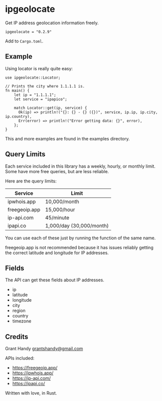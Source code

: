 # ipgeolocate
Get IP address geolocation information freely.

```
ipgeolocate = "0.2.9"
```
Add to `Cargo.toml`.

## Example
Using locator is really quite easy:
```
use ipgeolocate::Locator;

// Prints the city where 1.1.1.1 is.
fn main() {
	let ip = "1.1.1.1";
	let service = "ipapico";

    match Locator::get(ip, service) {
      Ok(ip) => println!("{}: {} - {} ({})", service, ip.ip, ip.city, ip.country),
      Err(error) => println!("Error getting data: {}", error),
    };
}
```

This and more examples are found in the examples directory.

## Query Limits
Each service included in this library has a weekly, hourly, or monthly limit.
Some have more free queries, but are less reliable.

Here are the query limits:

| Service       | Limit                     |
| ---------     | ------------------------- |
| ipwhois.app   | 10,000/month              |
| freegeoip.app | 15,000/hour               |
| ip-api.com    | 45/minute                 |
| ipapi.co      | 1,000/day (30,000/month)  |

You can use each of these just by running the function of the same name.

freegeoip.app is not recommended because it has issues reliably getting the correct latitude and longitude for IP addresses.

## Fields
The API can get these fields about IP addresses.

- ip
- latitude
- longitude
- city
- region
- country
- timezone

## Credits
Grant Handy <grantshandy@gmail.com>

APIs included:
- https://freegeoip.app/
- https://ipwhois.app/
- https://ip-api.com/
- https://ipapi.co/

Written with love, in Rust.
